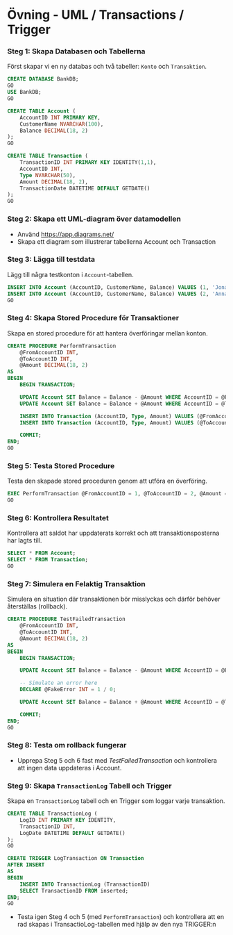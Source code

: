 # Övning - UML / Transactions / Trigger

### Steg 1: Skapa Databasen och Tabellerna

Först skapar vi en ny databas och två tabeller: `Konto` och `Transaktion`.

```sql
CREATE DATABASE BankDB;
GO
USE BankDB;
GO

CREATE TABLE Account (
    AccountID INT PRIMARY KEY,
    CustomerName NVARCHAR(100),
    Balance DECIMAL(18, 2)
);
GO

CREATE TABLE Transaction (
    TransactionID INT PRIMARY KEY IDENTITY(1,1),
    AccountID INT,
    Type NVARCHAR(50),
    Amount DECIMAL(18, 2),
    TransactionDate DATETIME DEFAULT GETDATE()
);
GO

```

### Steg 2: Skapa ett UML-diagram över datamodellen

- Använd https://app.diagrams.net/
- Skapa ett diagram som illustrerar tabellerna Account och Transaction

### Steg 3: Lägga till testdata

Lägg till några testkonton i `Account`-tabellen.

```sql
INSERT INTO Account (AccountID, CustomerName, Balance) VALUES (1, 'Jonatan Hallenberg', 1000);
INSERT INTO Account (AccountID, CustomerName, Balance) VALUES (2, 'Anna Svensson', 500);
GO
```

### Steg 4: Skapa Stored Procedure för Transaktioner

Skapa en stored procedure för att hantera överföringar mellan konton.

```sql
CREATE PROCEDURE PerformTransaction
    @FromAccountID INT,
    @ToAccountID INT,
    @Amount DECIMAL(18, 2)
AS
BEGIN
    BEGIN TRANSACTION;

    UPDATE Account SET Balance = Balance - @Amount WHERE AccountID = @FromAccountID;
    UPDATE Account SET Balance = Balance + @Amount WHERE AccountID = @ToAccountID;

    INSERT INTO Transaction (AccountID, Type, Amount) VALUES (@FromAccountID, 'Withdrawal', @Amount);
    INSERT INTO Transaction (AccountID, Type, Amount) VALUES (@ToAccountID, 'Deposit', @Amount);

    COMMIT;
END;
GO
```

### Steg 5: Testa Stored Procedure

Testa den skapade stored proceduren genom att utföra en överföring.

```sql
EXEC PerformTransaction @FromAccountID = 1, @ToAccountID = 2, @Amount = 200;
GO
```

### Steg 6: Kontrollera Resultatet

Kontrollera att saldot har uppdaterats korrekt och att transaktionsposterna har lagts till.

```sql
SELECT * FROM Account;
SELECT * FROM Transaction;
GO
```

### Steg 7: Simulera en Felaktig Transaktion

Simulera en situation där transaktionen bör misslyckas och därför behöver återställas (rollback).

```sql
CREATE PROCEDURE TestFailedTransaction
    @FromAccountID INT,
    @ToAccountID INT,
    @Amount DECIMAL(18, 2)
AS
BEGIN
    BEGIN TRANSACTION;

    UPDATE Account SET Balance = Balance - @Amount WHERE AccountID = @FromAccountID;

    -- Simulate an error here
    DECLARE @FakeError INT = 1 / 0;

    UPDATE Account SET Balance = Balance + @Amount WHERE AccountID = @ToAccountID;

    COMMIT;
END;
GO
```

### Steg 8: Testa om rollback fungerar

- Upprepa Steg 5 och 6 fast med *TestFailedTransaction* och kontrollera att ingen data uppdateras i Account.

### Steg 9: Skapa `TransactionLog` Tabell och Trigger

Skapa en `TransactionLog` tabell och en Trigger som loggar varje transaktion.

```sql
CREATE TABLE TransactionLog (
    LogID INT PRIMARY KEY IDENTITY,
    TransactionID INT,
    LogDate DATETIME DEFAULT GETDATE()
);
GO

CREATE TRIGGER LogTransaction ON Transaction
AFTER INSERT
AS
BEGIN
    INSERT INTO TransactionLog (TransactionID)
    SELECT TransactionID FROM inserted;
END;
GO
```

- Testa igen Steg 4 och 5 (med `PerformTransaction`) och kontrollera att en rad skapas i TransactioLog-tabellen med hjälp av den nya TRIGGER:n
